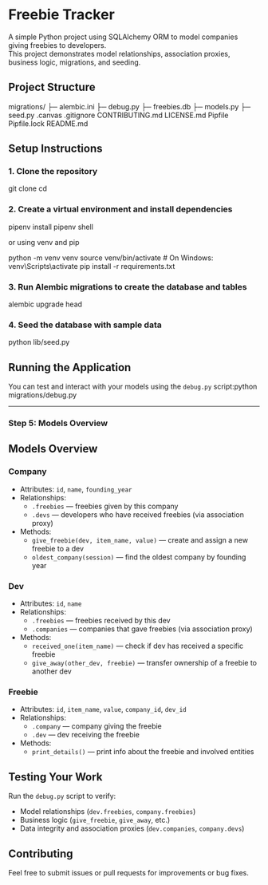 # Freebie Tracker

A simple Python project using SQLAlchemy ORM to model companies giving freebies to developers.  
This project demonstrates model relationships, association proxies, business logic, migrations, and seeding.

## Project Structure

migrations/
├─ alembic.ini
├─ debug.py
├─ freebies.db
├─ models.py
├─ seed.py
.canvas
.gitignore
CONTRIBUTING.md
LICENSE.md
Pipfile
Pipfile.lock
README.md

## Setup Instructions

### 1. Clone the repository


git clone <your-repo-url>
cd <your-repo-folder>

### 2. Create a virtual environment and install dependencies

pipenv install
pipenv shell

or using venv and pip

python -m venv venv
source venv/bin/activate  # On Windows: venv\Scripts\activate
pip install -r requirements.txt

### 3. Run Alembic migrations to create the database and tables

alembic upgrade head

### 4. Seed the database with sample data

python lib/seed.py

## Running the Application

You can test and interact with your models using the `debug.py` script:python migrations/debug.py


---

### Step 5: Models Overview

## Models Overview

### Company

- Attributes: `id`, `name`, `founding_year`
- Relationships:
  - `.freebies` — freebies given by this company
  - `.devs` — developers who have received freebies (via association proxy)
- Methods:
  - `give_freebie(dev, item_name, value)` — create and assign a new freebie to a dev
  - `oldest_company(session)` — find the oldest company by founding year

### Dev

- Attributes: `id`, `name`
- Relationships:
  - `.freebies` — freebies received by this dev
  - `.companies` — companies that gave freebies (via association proxy)
- Methods:
  - `received_one(item_name)` — check if dev has received a specific freebie
  - `give_away(other_dev, freebie)` — transfer ownership of a freebie to another dev

### Freebie

- Attributes: `id`, `item_name`, `value`, `company_id`, `dev_id`
- Relationships:
  - `.company` — company giving the freebie
  - `.dev` — dev receiving the freebie
- Methods:
  - `print_details()` — print info about the freebie and involved entities

## Testing Your Work

Run the `debug.py` script to verify:

- Model relationships (`dev.freebies`, `company.freebies`)
- Business logic (`give_freebie`, `give_away`, etc.)
- Data integrity and association proxies (`dev.companies`, `company.devs`)


## Contributing

Feel free to submit issues or pull requests for improvements or bug fixes.




